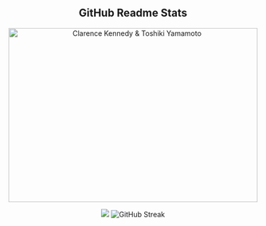 <div>
  <p>
    <h2 align="center">GitHub Readme Stats</h2>
  </p>
</div>

<div align="center">
  <img src="https://cdn.discordapp.com/attachments/826814606298316882/1142173434567200869/love.png" alt="Clarence Kennedy & Toshiki Yamamoto" width=500 height=350/>
</div>

<div style="display: flex; justify-content: center;">
  <div>
    <p align="center">
      <img src="https://github-readme-stats.vercel.app/api/top-langs/?username=denizisikli&layout=donut&include_private=true&theme=tokyonight"/>
      <img src="https://github-readme-streak-stats.herokuapp.com/?user=denizisikli&include_private=true&theme=tokyonight" alt="GitHub Streak"/>
    </p>
  </div>
</div>

